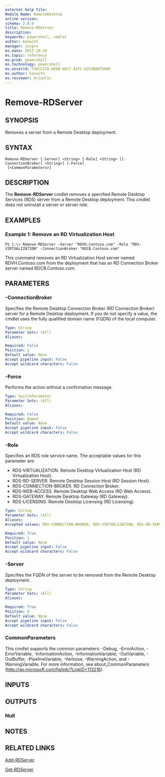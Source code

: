 ```yaml
---
external help file: 
Module Name: RemoteDesktop
online version: 
schema: 2.0.0
title: Remove-RDServer
description: 
keywords: powershell, cmdlet
author: kenwith
manager: jasgro
ms.date: 2017-10-29
ms.topic: reference
ms.prod: powershell
ms.technology: powershell
ms.assetid: F36CC27A-AE6B-4017-A1FC-6253B607566E
ms.author: kenwith
ms.reviewer: brianlic
---
```


# Remove-RDServer

## SYNOPSIS
Removes a server from a Remote Desktop deployment.

## SYNTAX

```
Remove-RDServer [-Server] <String> [-Role] <String> [[-ConnectionBroker] <String>] [-Force]
 [<CommonParameters>]
```

## DESCRIPTION
The **Remove-RDServer** cmdlet removes a specified Remote Desktop Services (RDS) server from a Remote Desktop deployment.
This cmdlet does not uninstall a server or server role.

## EXAMPLES

### Example 1: Remove an RD Virtualization Host
```
PS C:\> Remove-RDServer -Server "RDVH.Contoso.com" -Role "RDS-VIRTUALIZATION" -ConnectionBroker "RDCB.Contoso.com"
```

This command removes an RD Virtualization Host server named RDVH.Contoso.com from the deployment that has an RD Connection Broker server named RDCB.Contoso.com.

## PARAMETERS

### -ConnectionBroker
Specifies the Remote Desktop Connection Broker (RD Connection Broker) server for a Remote Desktop deployment.
If you do not specify a value, the cmdlet uses the fully qualified domain name (FQDN) of the local computer.

```yaml
Type: String
Parameter Sets: (All)
Aliases: 

Required: False
Position: 2
Default value: None
Accept pipeline input: False
Accept wildcard characters: False
```

### -Force
Performs the action without a confirmation message.

```yaml
Type: SwitchParameter
Parameter Sets: (All)
Aliases: 

Required: False
Position: Named
Default value: None
Accept pipeline input: False
Accept wildcard characters: False
```

### -Role
Specifies an RDS role service name.
The acceptable values for this parameter are:

- RDS-VIRTUALIZATION.
Remote Desktop Virtualization Host (RD Virtualization Host).
- RDS-RD-SERVER.
Remote Desktop Session Host (RD Session Host).
- RDS-CONNECTION-BROKER.
RD Connection Broker.
- RDS-WEB-ACCESS.
Remote Desktop Web Access (RD Web Access).
- RDS-GATEWAY.
Remote Desktop Gateway (RD Gateway).
- RDS-LICENSING.
Remote Desktop Licensing (RD Licensing).

```yaml
Type: String
Parameter Sets: (All)
Aliases: 
Accepted values: RDS-CONNECTION-BROKER, RDS-VIRTUALIZATION, RDS-RD-SERVER, RDS-WEB-ACCESS, RDS-GATEWAY, RDS-LICENSING

Required: True
Position: 1
Default value: None
Accept pipeline input: False
Accept wildcard characters: False
```

### -Server
Specifies the FQDN of the server to be removed from the Remote Desktop deployment.

```yaml
Type: String
Parameter Sets: (All)
Aliases: 

Required: True
Position: 0
Default value: None
Accept pipeline input: False
Accept wildcard characters: False
```

### CommonParameters
This cmdlet supports the common parameters: -Debug, -ErrorAction, -ErrorVariable, -InformationAction, -InformationVariable, -OutVariable, -OutBuffer, -PipelineVariable, -Verbose, -WarningAction, and -WarningVariable. For more information, see about_CommonParameters (http://go.microsoft.com/fwlink/?LinkID=113216).

## INPUTS

## OUTPUTS

### Null

## NOTES

## RELATED LINKS

[Add-RDServer](./Add-RDServer.md)

[Get-RDServer](./Get-RDServer.md)
